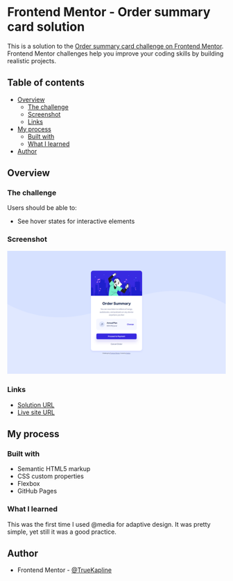 # Frontend Mentor - Order summary card solution

This is a solution to the [Order summary card challenge on Frontend Mentor](https://www.frontendmentor.io/challenges/order-summary-component-QlPmajDUj). Frontend Mentor challenges help you improve your coding skills by building realistic projects. 

## Table of contents

- [Overview](#overview)
  - [The challenge](#the-challenge)
  - [Screenshot](#screenshot)
  - [Links](#links)
- [My process](#my-process)
  - [Built with](#built-with)
  - [What I learned](#what-i-learned)
- [Author](#author)

## Overview

### The challenge

Users should be able to:

- See hover states for interactive elements

### Screenshot

![](./images/screenshot.png)

### Links

- [Solution URL](https://www.frontendmentor.io/solutions/adaptive-flexbox-order-summary-component-8Pm0YsKPv-)
- [Live site URL](https://scintillating-pothos-03b719.netlify.app/)

## My process

### Built with

- Semantic HTML5 markup
- CSS custom properties
- Flexbox
- GitHub Pages

### What I learned

This was the first time I used @media for adaptive design. It was pretty simple, yet still it was a good practice.

## Author

- Frontend Mentor - [@TrueKapline](https://www.frontendmentor.io/profile/TrueKapline)